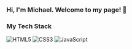 ### Hi, I'm Michael. Welcome to my page! 👋

<h3> My Tech Stack </h3>

![HTML5](https://img.shields.io/badge/-HTML5-F05032?style=for-the-badge&logo=html5&logoColor=ffffff)
![CSS3](https://img.shields.io/badge/-CSS3-blue)
![JavaScript](https://img.shields.io/badge/-JavaScript-yellow)
